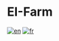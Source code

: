 # EI-Farm
[![en](https://img.shields.io/badge/lang-en-red.svg)](https://github.com/dan-lara/EI-Farm/blob/master/README.md)
[![fr](https://img.shields.io/badge/lang-pt--br-green.svg)](https://github.com/dan-lara/EI-Farm/blob/master/README.fr.md)